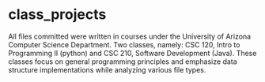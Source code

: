 # class_projects
All files committed were written in courses under the University of Arizona Computer Science Department. 
Two classes, namely: CSC 120, Intro to Programming II (python) and CSC 210, Software Development (Java). 
These classes focus on general programming principles and emphasize data structure implementations while analyzing various file types. 

